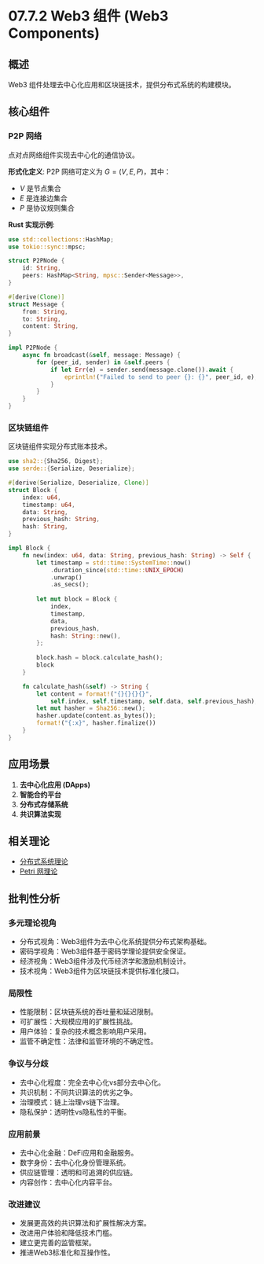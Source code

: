 # 07.7.2 Web3 组件 (Web3 Components)

## 概述

Web3 组件处理去中心化应用和区块链技术，提供分布式系统的构建模块。

## 核心组件

### P2P 网络

点对点网络组件实现去中心化的通信协议。

**形式化定义**: P2P 网络可定义为 $G = (V, E, P)$，其中：

- $V$ 是节点集合
- $E$ 是连接边集合
- $P$ 是协议规则集合

**Rust 实现示例**:

```rust
use std::collections::HashMap;
use tokio::sync::mpsc;

struct P2PNode {
    id: String,
    peers: HashMap<String, mpsc::Sender<Message>>,
}

#[derive(Clone)]
struct Message {
    from: String,
    to: String,
    content: String,
}

impl P2PNode {
    async fn broadcast(&self, message: Message) {
        for (peer_id, sender) in &self.peers {
            if let Err(e) = sender.send(message.clone()).await {
                eprintln!("Failed to send to peer {}: {}", peer_id, e);
            }
        }
    }
}
```

### 区块链组件

区块链组件实现分布式账本技术。

```rust
use sha2::{Sha256, Digest};
use serde::{Serialize, Deserialize};

#[derive(Serialize, Deserialize, Clone)]
struct Block {
    index: u64,
    timestamp: u64,
    data: String,
    previous_hash: String,
    hash: String,
}

impl Block {
    fn new(index: u64, data: String, previous_hash: String) -> Self {
        let timestamp = std::time::SystemTime::now()
            .duration_since(std::time::UNIX_EPOCH)
            .unwrap()
            .as_secs();
        
        let mut block = Block {
            index,
            timestamp,
            data,
            previous_hash,
            hash: String::new(),
        };
        
        block.hash = block.calculate_hash();
        block
    }

    fn calculate_hash(&self) -> String {
        let content = format!("{}{}{}{}", 
            self.index, self.timestamp, self.data, self.previous_hash);
        let mut hasher = Sha256::new();
        hasher.update(content.as_bytes());
        format!("{:x}", hasher.finalize())
    }
}
```

## 应用场景

1. **去中心化应用 (DApps)**
2. **智能合约平台**
3. **分布式存储系统**
4. **共识算法实现**

## 相关理论

- [分布式系统理论](README.md)
- [Petri 网理论](../../06_Petri_Net_Theory/04.1.1_Petri_Net_Foundation.md)

## 批判性分析

### 多元理论视角

- 分布式视角：Web3组件为去中心化系统提供分布式架构基础。
- 密码学视角：Web3组件基于密码学理论提供安全保证。
- 经济视角：Web3组件涉及代币经济学和激励机制设计。
- 技术视角：Web3组件为区块链技术提供标准化接口。

### 局限性

- 性能限制：区块链系统的吞吐量和延迟限制。
- 可扩展性：大规模应用的扩展性挑战。
- 用户体验：复杂的技术概念影响用户采用。
- 监管不确定性：法律和监管环境的不确定性。

### 争议与分歧

- 去中心化程度：完全去中心化vs部分去中心化。
- 共识机制：不同共识算法的优劣之争。
- 治理模式：链上治理vs链下治理。
- 隐私保护：透明性vs隐私性的平衡。

### 应用前景

- 去中心化金融：DeFi应用和金融服务。
- 数字身份：去中心化身份管理系统。
- 供应链管理：透明和可追溯的供应链。
- 内容创作：去中心化内容平台。

### 改进建议

- 发展更高效的共识算法和扩展性解决方案。
- 改进用户体验和降低技术门槛。
- 建立更完善的监管框架。
- 推进Web3标准化和互操作性。
